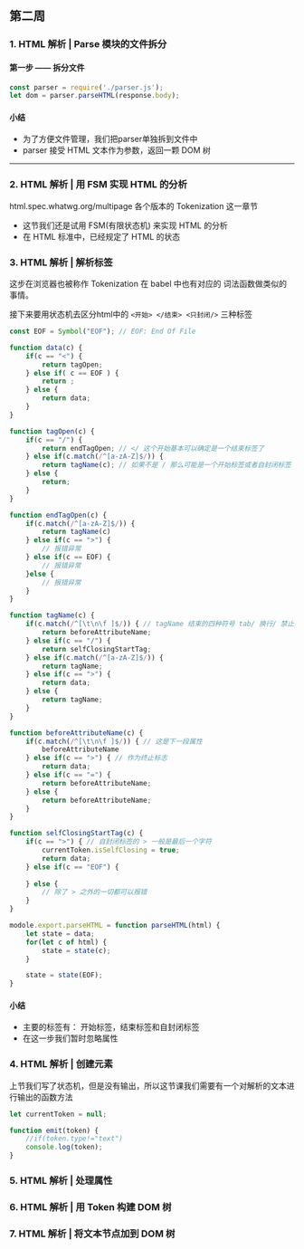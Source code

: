 ## 第二周

### 1. HTML 解析 | Parse 模块的文件拆分

#### 第一步 —— 拆分文件

```js
const parser = require('./parser.js');
let dom = parser.parseHTML(response.body);
```

#### 小结

* 为了方便文件管理，我们把parser单独拆到文件中
* parser 接受 HTML 文本作为参数，返回一颗 DOM 树


****************************************

### 2. HTML 解析 | 用 FSM 实现 HTML 的分析

html.spec.whatwg.org/multipage 
各个版本的 Tokenization 这一章节

* 这节我们还是试用 FSM(有限状态机) 来实现 HTML 的分析
* 在 HTML 标准中，已经规定了 HTML 的状态



### 3. HTML 解析 | 解析标签

这步在浏览器也被称作 Tokenization 在 babel 中也有对应的 词法函数做类似的事情。

接下来要用状态机去区分html中的 `<开始> </结束> <只封闭/>` 三种标签

```js
const EOF = Symbol("EOF"); // EOF: End Of File

function data(c) {
    if(c == "<") {
        return tagOpen;
    } else if( c == EOF ) {
        return ;
    } else {
        return data;
    }
}

function tagOpen(c) {
    if(c == "/") {
        return endTagOpen; // </ 这个开始基本可以确定是一个结束标签了
    } else if(c.match(/^[a-zA-Z]$/)) {
        return tagName(c); // 如果不是 / 那么可能是一个开始标签或者自封闭标签
    } else {
        return;
    }
}

function endTagOpen(c) {
    if(c.match(/^[a-zA-Z]$/)) {
        return tagName(c)
    } else if(c == ">") {
        // 报错异常
    } else if(c == EOF) {
        // 报错异常 
    }else {
        // 报错异常
    }
}

function tagName(c) {
    if(c.match(/^[\t\n\f ]$/)) { // tagName 结束的四种符号 tab/ 换行/ 禁止/ 空白
        return beforeAttributeName;
    } else if(c == "/") {
        return selfClosingStartTag;
    } else if(c.match(/^[a-zA-Z]$/)) {
        return tagName;
    } else if(c == ">") {
        return data;
    } else {
        return tagName;
    }
}

function beforeAttributeName(c) {
    if(c.match(/^[\t\n\f ]$/)) { // 这是下一段属性
        beforeAttributeName
    } else if(c == ">") { // 作为终止标志
        return data;
    } else if(c == "=") {
        return beforeAttributeName;
    } else {
        return beforeAttributeName;
    }
}

function selfClosingStartTag(c) {
    if(c == ">") { // 自封闭标签的 > 一般是最后一个字符
        currentToken.isSelfClosing = true;
        return data;
    } else if(c == "EOF") {
        
    } else {
        // 除了 > 之外的一切都可以报错
    }
}

modole.export.parseHTML = function parseHTML(html) {
    let state = data;
    for(let c of html) {
        state = state(c);
    }

    state = state(EOF);
}
```

#### 小结
* 主要的标签有： 开始标签，结束标签和自封闭标签
* 在这一步我们暂时忽略属性


### 4. HTML 解析 | 创建元素

上节我们写了状态机，但是没有输出，所以这节课我们需要有一个对解析的文本进行输出的函数方法
```js
let currentToken = null;

function emit(token) {
    //if(token.type!="text")
    console.log(token);
}

```


### 5. HTML 解析 | 处理属性



### 6. HTML 解析 | 用 Token 构建 DOM 树



### 7. HTML 解析 | 将文本节点加到 DOM 树





